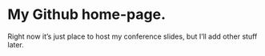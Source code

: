 # My Github home-page.

Right now it’s just place to host my conference slides, but I’ll add other stuff later.
